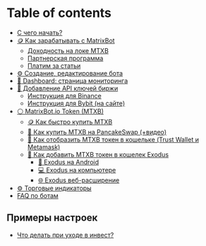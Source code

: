 # Table of contents

* [С чего начать?](README.md)
* [🪙 Как зарабатывать с MatrixBot](<README (2).md>)
  * [Доходность на локе MTXB](kak-zarabatyvat-s-matrixbot/dokhodnost-na-loke-mtxb.md)
  * [Партнерская программа](kak-zarabatyvat-s-matrixbot/partnerskaya-programma.md)
  * [Платим за статьи](kak-zarabatyvat-s-matrixbot/platim-za-stati.md)
* [⚙️ Создание, редактирование бота](sozdanie-redaktirovanie-bota.md)
* [🤖 Dashboard: страница мониторинга](<README (1).md>)
* [🔑 Добавление API ключей биржи](dobavlenie-api-klyuchei-birzhi/README.md)
  * [Инструкция для Binance](dobavlenie-api-klyuchei-birzhi/instrukciya-dlya-binance.md)
  * [Инструкция для Bybit (на сайте)](dobavlenie-api-klyuchei-birzhi/instrukciya-dlya-bybit-na-saite.md)
* [⚪ MatrixBot.io Token (MTXB)](matrixbot.io-token-mtxb/README.md)
  * [🪙 Как быстро купить MTXB](matrixbot.io-token-mtxb/kak-bystro-kupit-mtxb.md)
  * [🤖 Как купить MTXB на PancakeSwap (+видео)](matrixbot.io-token-mtxb/kak-kupit-mtxb-na-pancakeswap-+video.md)
  * [🔹 Как отобразить MTXB токен в кошельке (Trust Wallet и Metamask)](matrixbot.io-token-mtxb/kak-otobrazit-mtxb-token-v-koshelke-trust-wallet-i-metamask.md)
  * [🔹 Как добавить MTXB токен в кошелек Exodus](matrixbot.io-token-mtxb/kak-dobavit-mtxb-token-v-koshelek-exodus/README.md)
    * [📱 Exodus на Android](matrixbot.io-token-mtxb/kak-dobavit-mtxb-token-v-koshelek-exodus/exodus-na-android.md)
    * [💻 Exodus на компьютере](matrixbot.io-token-mtxb/kak-dobavit-mtxb-token-v-koshelek-exodus/exodus-na-kompyutere.md)
    * [🌐 Exodus веб-расширение](matrixbot.io-token-mtxb/kak-dobavit-mtxb-token-v-koshelek-exodus/exodus-veb-rasshirenie.md)
* [⚙️ Торговые индикаторы](indikatory.md)
* [FAQ по ботам](faq-po-botam.md)

## Примеры настроек <a href="#settings" id="settings"></a>

* [Что делать при уходе в инвест?](settings/invest.md)
